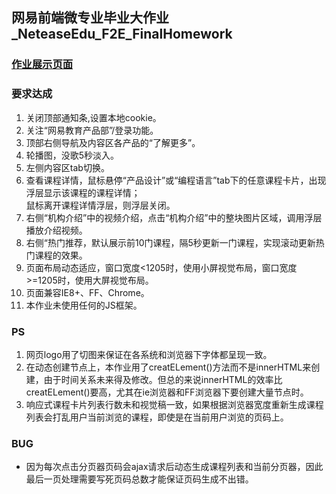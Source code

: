 <h2>网易前端微专业毕业大作业_NeteaseEdu_F2E_FinalHomework</h2>
<a href="http://pedx.github.io/NeteaseEdu_F2E_FinalHomework/" target="_blank"><h3>作业展示页面</h3></a>
<h3>要求达成</h3>
<ol>
<li>关闭顶部通知条,设置本地cookie。</li>
<li>关注“网易教育产品部”/登录功能。</li>
<li>顶部右侧导航及内容区各产品的“了解更多”。</li>
<li>轮播图，没歌5秒淡入。</li>
<li>左侧内容区tab切换。</li>
<li>查看课程详情，鼠标悬停“产品设计”或“编程语言”tab下的任意课程卡片，出现浮层显示该课程的课程详情；<br>鼠标离开课程详情浮层，则浮层关闭。</li>
<li>右侧“机构介绍”中的视频介绍，点击“机构介绍”中的整块图片区域，调用浮层播放介绍视频。</li>
<li>右侧“热门推荐，默认展示前10门课程，隔5秒更新一门课程，实现滚动更新热门课程的效果。</li>
<li>页面布局动态适应，窗口宽度<1205时，使用小屏视觉布局，窗口宽度>=1205时，使用大屏视觉布局。</li>
<li>页面兼容IE8+、FF、Chrome。</li>
<li>本作业未使用任何的JS框架。</li>
</ol>
<h3>PS</h3>
<ol>
<li>网页logo用了切图来保证在各系统和浏览器下字体都呈现一致。</li>
<li>在动态创建节点上，本作业用了creatELement()方法而不是innerHTML来创建，由于时间关系未来得及修改。但总的来说innerHTML的效率比creatELement()要高，尤其在ie浏览器和FF浏览器下要创建大量节点时。</li>
<li>响应式课程卡片列表行数未和视觉稿一致，如果根据浏览器宽度重新生成课程列表会打乱用户当前浏览的课程，即使是在当前用户浏览的页码上。</li>
</ol>
<h3>BUG</h3>
<ul>
<li>因为每次点击分页器页码会ajax请求后动态生成课程列表和当前分页器，因此最后一页处理需要写死页码总数才能保证页码生成不出错。</li>
</ul>
